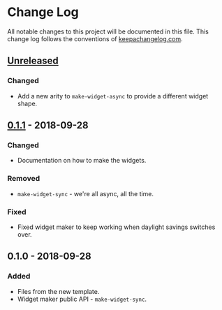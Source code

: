 # Change Log
All notable changes to this project will be documented in this file. This change log follows the conventions of [keepachangelog.com](http://keepachangelog.com/).

## [Unreleased]
### Changed
- Add a new arity to `make-widget-async` to provide a different widget shape.

## [0.1.1] - 2018-09-28
### Changed
- Documentation on how to make the widgets.

### Removed
- `make-widget-sync` - we're all async, all the time.

### Fixed
- Fixed widget maker to keep working when daylight savings switches over.

## 0.1.0 - 2018-09-28
### Added
- Files from the new template.
- Widget maker public API - `make-widget-sync`.

[Unreleased]: https://github.com/your-name/lein-jar-test/compare/0.1.1...HEAD
[0.1.1]: https://github.com/your-name/lein-jar-test/compare/0.1.0...0.1.1
